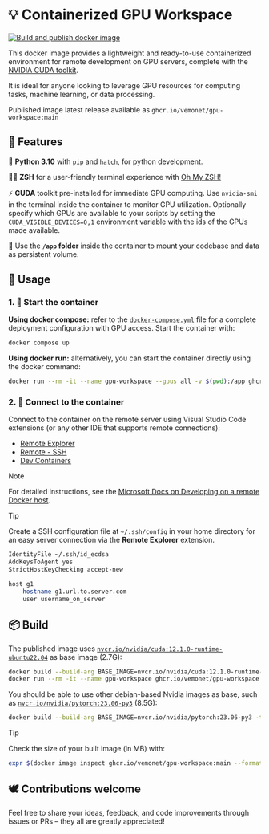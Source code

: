 # 💡 Containerized GPU Workspace

[![Build and publish docker image](https://github.com/vemonet/gpu-workspace/actions/workflows/build.yml/badge.svg)](https://github.com/vemonet/gpu-workspace/actions/workflows/build.yml)

This docker image provides a lightweight and ready-to-use containerized environment for remote development on GPU servers, complete with the [NVIDIA CUDA toolkit](https://developer.nvidia.com/cuda-toolkit). 

It is ideal for anyone looking to leverage GPU resources for computing tasks, machine learning, or data processing.

Published image latest release available as `ghcr.io/vemonet/gpu-workspace:main`

## 🔋 Features

🐍 **Python 3.10** with `pip` and [`hatch`](https://hatch.pypa.io/latest/), for python development.

🧑‍💻 **ZSH** for a user-friendly terminal experience with [Oh My ZSH!](https://ohmyz.sh/)

⚡ **CUDA** toolkit pre-installed for immediate GPU computing. Use `nvidia-smi` in the terminal inside the container to monitor GPU utilization. Optionally specify which GPUs are available to your scripts by setting the `CUDA_VISIBLE_DEVICES=0,1` environment variable with the ids of the GPUs made available.

📂 Use the **`/app` folder** inside the container to mount your codebase and data as persistent volume.

## 🚀 Usage

### 1. 🐳 Start the container

**Using docker compose:** refer to the [`docker-compose.yml`](https://github.com/vemonet/gpu-workspace/blob/main/docker-compose.yml) file for a complete deployment configuration with GPU access. Start the container with:

```bash
docker compose up
```

**Using docker run:** alternatively, you can start the container directly using the docker command:

```bash
docker run --rm -it --name gpu-workspace --gpus all -v $(pwd):/app ghcr.io/vemonet/gpu-workspace:main
```

### 2. 🔌 Connect to the container

Connect to the container on the remote server using Visual Studio Code extensions (or any other IDE that supports remote connections):

* [Remote Explorer](https://marketplace.visualstudio.com/items?itemName=ms-vscode.remote-explorer)
* [Remote - SSH](https://marketplace.visualstudio.com/items?itemName=ms-vscode-remote.remote-ssh)
* [Dev Containers](https://marketplace.visualstudio.com/items?itemName=ms-vscode-remote.remote-containers)

> [!NOTE]
>
> For detailed instructions, see the [Microsoft Docs on Developing on a remote Docker host](https://code.visualstudio.com/remote/advancedcontainers/develop-remote-host).

> [!TIP]
>
> Create a SSH configuration file at `~/.ssh/config` in your home directory for an easy server connection via the **Remote Explorer** extension.
>
> ```bash
> IdentityFile ~/.ssh/id_ecdsa
> AddKeysToAgent yes
> StrictHostKeyChecking accept-new
> 
> host g1
>     hostname g1.url.to.server.com
>     user username_on_server
> ```

## 📦 Build

The published image uses [`nvcr.io/nvidia/cuda:12.1.0-runtime-ubuntu22.04`](https://ngc.nvidia.com/catalog/containers/nvidia:cuda) as base image (2.7G):

```bash
docker build --build-arg BASE_IMAGE=nvcr.io/nvidia/cuda:12.1.0-runtime-ubuntu22.04 -t ghcr.io/vemonet/gpu-workspace:main .
docker run --rm -it --name gpu-workspace ghcr.io/vemonet/gpu-workspace:main
```

You should be able to use other debian-based Nvidia images as base, such as [`nvcr.io/nvidia/pytorch:23.06-py3`](https://ngc.nvidia.com/catalog/containers/nvidia:pytorch) (8.5G):

```bash
docker build --build-arg BASE_IMAGE=nvcr.io/nvidia/pytorch:23.06-py3 -t ghcr.io/vemonet/gpu-workspace:pytorch .
```

> [!TIP]
>
> Check the size of your built image (in MB) with:
>
> ```bash
> expr $(docker image inspect ghcr.io/vemonet/gpu-workspace:main --format='{{.Size}}') / 1000000
> ```

## 🕊️ Contributions welcome

Feel free to share your ideas, feedback, and code improvements through issues or PRs – they all are greatly appreciated!

